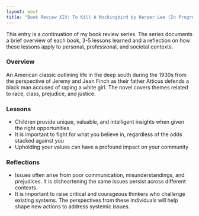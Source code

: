 ```yaml
---
layout: post
title: "Book Review XIV: To Kill A Mockingbird by Harper Lee (In Progress)"
---
```


This entry is a continuation of my book review series. 
The series documents a brief overview of each book, 
3-5 lessons learned and a reflection on how these lessons apply to
personal, professional, and societal contexts.

### Overview
An American classic outlining life in the deep south during the 1930s
from the perspective of Jeremy and Jean Finch as their father Atticus
defends a black man accused of raping a white girl. The novel covers
themes related to race, class, prejudice, and justice. 

### Lessons
* Children provide unique, valuable, and intelligent insights when given the right opportunities
* It is important to fight for what you believe in, regardless of the odds stacked against you
* Upholding your values can have a profound impact on your community

### Reflections
* Issues often arise from poor communication, misunderstandings, and prejudices. It is disheartening the same issues persist across different contexts.
* It is important to raise critical and courageous thinkers who challenge existing systems. The perspectives from these individuals will help shape new actions to address systemic issues.
